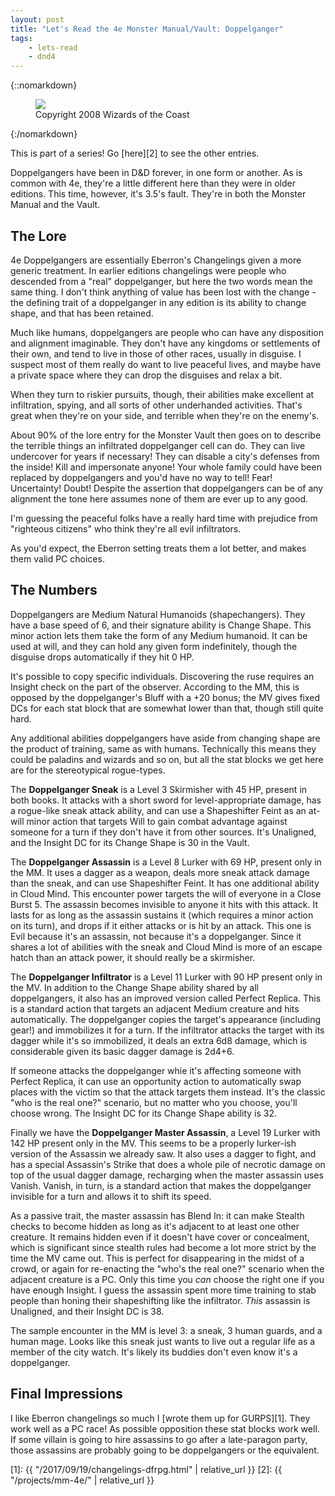 ```yaml
---
layout: post
title: "Let's Read the 4e Monster Manual/Vault: Doppelganger"
tags:
    - lets-read
    - dnd4
---
```


{::nomarkdown}
<figure class="left">
  <img src="{{ "/assets/wir-mm-4e-doppelganger.png" | absolute_url }}"/>
  <figcaption>
    Copyright 2008 Wizards of the Coast
  </figcaption>
</figure>
{:/nomarkdown}

This is part of a series! Go [here][2] to see the other entries.

Doppelgangers have been in D&D forever, in one form or another. As is common
with 4e, they're a little different here than they were in older editions. This
time, however, it's 3.5's fault. They're in both the Monster Manual and the
Vault.

## The Lore

4e Doppelgangers are essentially Eberron's Changelings given a more generic
treatment. In earlier editions changelings were people who descended from a
"real" doppelganger, but here the two words mean the same thing. I don't think
anything of value has been lost with the change - the defining trait of a
doppelganger in any edition is its ability to change shape, and that has been
retained.

Much like humans, doppelgangers are people who can have any disposition and
alignment imaginable. They don't have any kingdoms or settlements of their own,
and tend to live in those of other races, usually in disguise. I suspect most of
them really do want to live peaceful lives, and maybe have a private space where
they can drop the disguises and relax a bit.

When they turn to riskier pursuits, though, their abilities make excellent at
infiltration, spying, and all sorts of other underhanded activities. That's
great when they're on your side, and terrible when they're on the enemy's.

About 90% of the lore entry for the Monster Vault then goes on to describe the
terrible things an infiltrated doppelganger cell can do. They can live
undercover for years if necessary! They can disable a city's defenses from the
inside! Kill and impersonate anyone! Your whole family could have been replaced
by doppelgangers and you'd have no way to tell! Fear! Uncertainty! Doubt!
Despite the assertion that doppelgangers can be of any alignment the tone here
assumes none of them are ever up to any good.

I'm guessing the peaceful folks have a really hard time with prejudice from
"righteous citizens" who think they're all evil infiltrators.

As you'd expect, the Eberron setting treats them a lot better, and makes them
valid PC choices.

## The Numbers

Doppelgangers are Medium Natural Humanoids (shapechangers). They have a base
speed of 6, and their signature ability is Change Shape. This minor action lets
them take the form of any Medium humanoid. It can be used at will, and they can
hold any given form indefinitely, though the disguise drops automatically if
they hit 0 HP.

It's possible to copy specific individuals. Discovering the ruse requires an
Insight check on the part of the observer. According to the MM, this is opposed
by the doppelganger's Bluff with a +20 bonus; the MV gives fixed DCs for each
stat block that are somewhat lower than that, though still quite hard.

Any additional abilities doppelgangers have aside from changing shape are the
product of training, same as with humans. Technically this means they could be
paladins and wizards and so on, but all the stat blocks we get here are for the
stereotypical rogue-types.

The **Doppelganger Sneak** is a Level 3 Skirmisher with 45 HP, present in both
books. It attacks with a short sword for level-appropriate damage, has a
rogue-like sneak attack ability, and can use a Shapeshifter Feint as an at-will
minor action that targets Will to gain combat advantage against someone for a
turn if they don't have it from other sources. It's Unaligned, and the Insight
DC for its Change Shape is 30 in the Vault.

The **Doppelganger Assassin** is a Level 8 Lurker with 69 HP, present only in
the MM. It uses a dagger as a weapon, deals more sneak attack damage than the
sneak, and can use Shapeshifter Feint. It has one additional ability in Cloud
Mind. This encounter power targets the will of everyone in a Close
Burst 5. The assassin becomes invisible to anyone it hits with this attack. It
lasts for as long as the assassin sustains it (which requires a minor action on
its turn), and drops if it either attacks or is hit by an attack. This one is
Evil because it's an assassin, not because it's a doppelganger. Since it shares
a lot of abilities with the sneak and Cloud Mind is more of an escape hatch than
an attack power, it should really be a skirmisher.

The **Doppelganger Infiltrator** is a Level 11 Lurker with 90 HP present only in
the MV. In addition to the Change Shape ability shared by all doppelgangers, it
also has an improved version called Perfect Replica. This is a standard action
that targets an adjacent Medium creature and hits automatically. The
doppelganger copies the target's appearance (including gear!) and immobilizes it
for a turn. If the infiltrator attacks the target with its dagger while it's so
immobilized, it deals an extra 6d8 damage, which is considerable given its basic
dagger damage is 2d4+6.

If someone attacks the doppelganger whie it's affecting someone with Perfect
Replica, it can use an opportunity action to automatically swap places with the
victim so that the attack targets them instead. It's the classic "who is the
real one?" scenario, but no matter who you choose, you'll choose wrong. The
Insight DC for its Change Shape ability is 32.

Finally we have the **Doppelganger Master Assassin**, a Level 19 Lurker with 142
HP present only in the MV. This seems to be a properly lurker-ish version of the
Assassin we already saw. It also uses a dagger to fight, and has a special
Assassin's Strike that does a whole pile of necrotic damage on top of the usual
dagger damage, recharging when the master assassin uses Vanish. Vanish, in turn,
is a standard action that makes the doppelganger invisible for a turn and allows
it to shift its speed.

As a passive trait, the master assassin has Blend In: it can make Stealth checks
to become hidden as long as it's adjacent to at least one other creature. It
remains hidden even if it doesn't have cover or concealment, which is
significant since stealth rules had become a lot more strict by the time the MV
came out. This is perfect for disappearing in the midst of a crowd, or again for
re-enacting the "who's the real one?" scenario when the adjacent creature is a
PC. Only this time you _can_ choose the right one if you have enough Insight. I
guess the assassin spent more time training to stab people than honing their
shapeshifting like the infiltrator. _This_ assassin is Unaligned, and their
Insight DC is 38.

The sample encounter in the MM is level 3: a sneak, 3 human guards, and a human
mage. Looks like this sneak just wants to live out a regular life as a member of
the city watch. It's likely its buddies don't even know it's a doppelganger.

## Final Impressions

I like Eberron changelings so much I [wrote them up for GURPS][1]. They work
well as a PC race! As possible opposition these stat blocks work well. If some
villain is going to hire assassins to go after a late-paragon party, those
assassins are probably going to be doppelgangers or the equivalent.

[1]: {{ "/2017/09/19/changelings-dfrpg.html" | relative_url }}
[2]: {{ "/projects/mm-4e/" | relative_url }}
